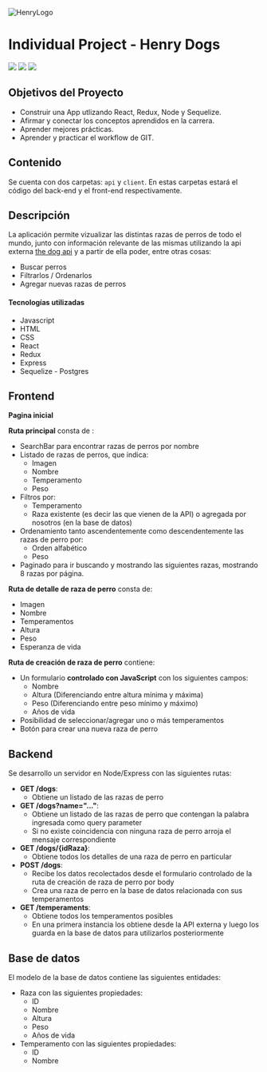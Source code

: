 ![HenryLogo](https://d31uz8lwfmyn8g.cloudfront.net/Assets/logo-henry-white-lg.png)

# Individual Project - Henry Dogs

<img src="https://user-images.githubusercontent.com/76783198/184228274-40a58435-e797-48ba-b6cf-e52aa99d3329.png"   />
<img src="https://user-images.githubusercontent.com/76783198/184225656-63eb4e40-4881-48eb-bd86-c027602173a5.png"  />
<img src="https://user-images.githubusercontent.com/76783198/184225936-7c59268c-39cf-41ad-8814-7c812aebb098.png"   />

## Objetivos del Proyecto

- Construir una App utlizando React, Redux, Node y Sequelize.
- Afirmar y conectar los conceptos aprendidos en la carrera.
- Aprender mejores prácticas.
- Aprender y practicar el workflow de GIT.

## Contenido

Se cuenta con dos carpetas: `api` y `client`. En estas carpetas estará el código del back-end y el front-end respectivamente.

## Descripción

La aplicación permite vizualizar las distintas razas de perros de todo el mundo, junto con información relevante de las mismas utilizando la api externa [the dog api](https://thedogapi.com/) y a partir de ella poder, entre otras cosas:

- Buscar perros
- Filtrarlos / Ordenarlos
- Agregar nuevas razas de perros

#### Tecnologías utilizadas
- Javascript
- HTML
- CSS
- React
- Redux
- Express
- Sequelize - Postgres

## Frontend

__Pagina inicial__

__Ruta principal__ consta de :

- SearchBar para encontrar razas de perros por nombre
- Listado de razas de perros, que indica:
  - Imagen
  - Nombre
  - Temperamento
  - Peso
- Filtros por:
  - Temperamento
  - Raza existente (es decir las que vienen de la API) o agregada por nosotros (en la base de datos)
- Ordenamiento tanto ascendentemente como descendentemente las razas de perro por:
  - Orden alfabético
  - Peso
- Paginado para ir buscando y mostrando las siguientes razas, mostrando 8 razas por página.

__Ruta de detalle de raza de perro__ consta de:

- Imagen
- Nombre
- Temperamentos
- Altura
- Peso
- Esperanza de vida

__Ruta de creación de raza de perro__ contiene:

- Un formulario __controlado con JavaScript__ con los siguientes campos:
  - Nombre
  - Altura (Diferenciando entre altura mínima y máxima)
  - Peso (Diferenciando entre peso mínimo y máximo)
  - Años de vida
- Posibilidad de seleccionar/agregar uno o más temperamentos
- Botón para crear una nueva raza de perro

## Backend

Se desarrollo un servidor en Node/Express con las siguientes rutas:

- __GET /dogs__:
  - Obtiene un listado de las razas de perro  
- __GET /dogs?name="..."__:
  - Obtiene un listado de las razas de perro que contengan la palabra ingresada como query parameter
  - Si no existe coincidencia con ninguna raza de perro arroja el mensaje correspondiente
- __GET /dogs/{idRaza}__:
  - Obtiene todos los detalles de una raza de perro en particular
- __POST /dogs__:
  - Recibe los datos recolectados desde el formulario controlado de la ruta de creación de raza de perro por body
  - Crea una raza de perro en la base de datos relacionada con sus temperamentos
- __GET /temperaments__:
  - Obtiene todos los temperamentos posibles
  - En una primera instancia los obtiene desde la API externa y luego los guarda en la base de datos para utilizarlos posteriormente

## Base de datos

El modelo de la base de datos contiene las siguientes entidades:

- Raza con las siguientes propiedades:
  - ID
  - Nombre 
  - Altura 
  - Peso 
  - Años de vida
- Temperamento con las siguientes propiedades:
  - ID
  - Nombre
